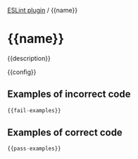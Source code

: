[ESLint plugin](https://ilyub.github.io/eslint-plugin/) / {{name}}

# {{name}}

{{description}}

{{config}}

## Examples of incorrect code

```ts
{{fail-examples}}
```

## Examples of correct code

```ts
{{pass-examples}}
```
